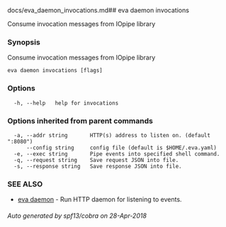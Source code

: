 docs/eva_daemon_invocations.md## eva daemon invocations

Consume invocation messages from IOpipe library

### Synopsis

Consume invocation messages from IOpipe library

```
eva daemon invocations [flags]
```

### Options

```
  -h, --help   help for invocations
```

### Options inherited from parent commands

```
  -a, --addr string       HTTP(s) address to listen on. (default ":8080")
      --config string     config file (default is $HOME/.eva.yaml)
  -e, --exec string       Pipe events into specified shell command.
  -q, --request string    Save request JSON into file.
  -s, --response string   Save response JSON into file.
```

### SEE ALSO

* [eva daemon](eva_daemon.md)	 - Run HTTP daemon for listening to events.

###### Auto generated by spf13/cobra on 28-Apr-2018
